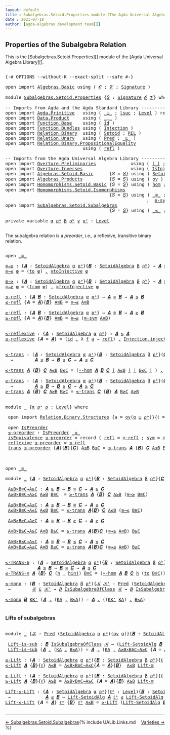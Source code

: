 ```yaml
---
layout: default
title : Subalgebras.Setoid.Properties module (The Agda Universal Algebra Library)
date : 2021-07-18
author: [agda-algebras development team][]
---
```


## <a id="properties-of-the-subalgebra-relation">Properties of the Subalgebra Relation</a>

This is the [Subalgebras.Setoid.Properties][] module of the [Agda Universal Algebra Library][].


<pre class="Agda">

<a id="373" class="Symbol">{-#</a> <a id="377" class="Keyword">OPTIONS</a> <a id="385" class="Pragma">--without-K</a> <a id="397" class="Pragma">--exact-split</a> <a id="411" class="Pragma">--safe</a> <a id="418" class="Symbol">#-}</a>

<a id="423" class="Keyword">open</a> <a id="428" class="Keyword">import</a> <a id="435" href="Algebras.Basic.html" class="Module">Algebras.Basic</a> <a id="450" class="Keyword">using</a> <a id="456" class="Symbol">(</a> <a id="458" href="Algebras.Basic.html#1139" class="Generalizable">𝓞</a> <a id="460" class="Symbol">;</a> <a id="462" href="Algebras.Basic.html#1141" class="Generalizable">𝓥</a> <a id="464" class="Symbol">;</a> <a id="466" href="Algebras.Basic.html#3865" class="Function">Signature</a> <a id="476" class="Symbol">)</a>

<a id="479" class="Keyword">module</a> <a id="486" href="Subalgebras.Setoid.Properties.html" class="Module">Subalgebras.Setoid.Properties</a> <a id="516" class="Symbol">{</a><a id="517" href="Subalgebras.Setoid.Properties.html#517" class="Bound">𝑆</a> <a id="519" class="Symbol">:</a> <a id="521" href="Algebras.Basic.html#3865" class="Function">Signature</a> <a id="531" href="Algebras.Basic.html#1139" class="Generalizable">𝓞</a> <a id="533" href="Algebras.Basic.html#1141" class="Generalizable">𝓥</a><a id="534" class="Symbol">}</a> <a id="536" class="Keyword">where</a>

<a id="543" class="Comment">-- Imports from Agda and the Agda Standard Library ------------------------------------</a>
<a id="631" class="Keyword">open</a> <a id="636" class="Keyword">import</a> <a id="643" href="Agda.Primitive.html" class="Module">Agda.Primitive</a>   <a id="660" class="Keyword">using</a> <a id="666" class="Symbol">(</a> <a id="668" href="Agda.Primitive.html#810" class="Primitive Operator">_⊔_</a> <a id="672" class="Symbol">;</a> <a id="674" href="Agda.Primitive.html#780" class="Primitive">lsuc</a> <a id="679" class="Symbol">;</a> <a id="681" href="Agda.Primitive.html#597" class="Postulate">Level</a> <a id="687" class="Symbol">)</a> <a id="689" class="Keyword">renaming</a> <a id="698" class="Symbol">(</a> <a id="700" href="Agda.Primitive.html#326" class="Primitive">Set</a> <a id="704" class="Symbol">to</a> <a id="707" class="Primitive">Type</a> <a id="712" class="Symbol">)</a>
<a id="714" class="Keyword">open</a> <a id="719" class="Keyword">import</a> <a id="726" href="Data.Product.html" class="Module">Data.Product</a>     <a id="743" class="Keyword">using</a> <a id="749" class="Symbol">(</a> <a id="751" href="Agda.Builtin.Sigma.html#236" class="InductiveConstructor Operator">_,_</a> <a id="755" class="Symbol">)</a>
<a id="757" class="Keyword">open</a> <a id="762" class="Keyword">import</a> <a id="769" href="Function.Base.html" class="Module">Function.Base</a>    <a id="786" class="Keyword">using</a> <a id="792" class="Symbol">(</a> <a id="794" href="Function.Base.html#615" class="Function">id</a> <a id="797" class="Symbol">)</a>
<a id="799" class="Keyword">open</a> <a id="804" class="Keyword">import</a> <a id="811" href="Function.Bundles.html" class="Module">Function.Bundles</a> <a id="828" class="Keyword">using</a> <a id="834" class="Symbol">(</a> <a id="836" href="Function.Bundles.html#2240" class="Record">Injection</a> <a id="846" class="Symbol">)</a>
<a id="848" class="Keyword">open</a> <a id="853" class="Keyword">import</a> <a id="860" href="Relation.Binary.html" class="Module">Relation.Binary</a>  <a id="877" class="Keyword">using</a> <a id="883" class="Symbol">(</a> <a id="885" href="Relation.Binary.Bundles.html#1009" class="Record">Setoid</a> <a id="892" class="Symbol">;</a> <a id="894" href="Relation.Binary.Core.html#766" class="Function">REL</a> <a id="898" class="Symbol">)</a>
<a id="900" class="Keyword">open</a> <a id="905" class="Keyword">import</a> <a id="912" href="Relation.Unary.html" class="Module">Relation.Unary</a>   <a id="929" class="Keyword">using</a> <a id="935" class="Symbol">(</a> <a id="937" href="Relation.Unary.html#1101" class="Function">Pred</a> <a id="942" class="Symbol">;</a> <a id="944" href="Relation.Unary.html#1742" class="Function Operator">_⊆_</a> <a id="948" class="Symbol">)</a>
<a id="950" class="Keyword">open</a> <a id="955" class="Keyword">import</a> <a id="962" href="Relation.Binary.PropositionalEquality.html" class="Module">Relation.Binary.PropositionalEquality</a>
                             <a id="1029" class="Keyword">using</a> <a id="1035" class="Symbol">(</a> <a id="1037" href="Agda.Builtin.Equality.html#208" class="InductiveConstructor">refl</a> <a id="1042" class="Symbol">)</a>

<a id="1045" class="Comment">-- Imports from the Agda Universal Algebra Library ---------------------------------------------------</a>
<a id="1148" class="Keyword">open</a> <a id="1153" class="Keyword">import</a> <a id="1160" href="Overture.Preliminaries.html" class="Module">Overture.Preliminaries</a>             <a id="1195" class="Keyword">using</a> <a id="1201" class="Symbol">(</a> <a id="1203" href="Overture.Preliminaries.html#4524" class="Function Operator">∣_∣</a> <a id="1207" class="Symbol">;</a> <a id="1209" href="Overture.Preliminaries.html#4562" class="Function Operator">∥_∥</a> <a id="1213" class="Symbol">)</a>
<a id="1215" class="Keyword">open</a> <a id="1220" class="Keyword">import</a> <a id="1227" href="Overture.Inverses.html" class="Module">Overture.Inverses</a>                  <a id="1262" class="Keyword">using</a> <a id="1268" class="Symbol">(</a> <a id="1270" href="Overture.Inverses.html#2440" class="Function">IsInjective</a> <a id="1282" class="Symbol">;</a> <a id="1284" href="Overture.Inverses.html#2713" class="Function">id-is-injective</a> <a id="1300" class="Symbol">;</a> <a id="1302" href="Overture.Inverses.html#2786" class="Function">∘-injective</a> <a id="1314" class="Symbol">)</a>
<a id="1316" class="Keyword">open</a> <a id="1321" class="Keyword">import</a> <a id="1328" href="Algebras.Setoid.Basic.html" class="Module">Algebras.Setoid.Basic</a>      <a id="1355" class="Symbol">{</a><a id="1356" class="Argument">𝑆</a> <a id="1358" class="Symbol">=</a> <a id="1360" href="Subalgebras.Setoid.Properties.html#517" class="Bound">𝑆</a><a id="1361" class="Symbol">}</a> <a id="1363" class="Keyword">using</a> <a id="1369" class="Symbol">(</a> <a id="1371" href="Algebras.Setoid.Basic.html#3236" class="Record">SetoidAlgebra</a> <a id="1385" class="Symbol">;</a> <a id="1387" href="Algebras.Setoid.Basic.html#4769" class="Function">Lift-SetoidAlg</a> <a id="1402" class="Symbol">)</a>
<a id="1404" class="Keyword">open</a> <a id="1409" class="Keyword">import</a> <a id="1416" href="Algebras.Products.html" class="Module">Algebras.Products</a>          <a id="1443" class="Symbol">{</a><a id="1444" class="Argument">𝑆</a> <a id="1446" class="Symbol">=</a> <a id="1448" href="Subalgebras.Setoid.Properties.html#517" class="Bound">𝑆</a><a id="1449" class="Symbol">}</a> <a id="1451" class="Keyword">using</a> <a id="1457" class="Symbol">(</a> <a id="1459" href="Algebras.Products.html#2981" class="Function">ov</a> <a id="1462" class="Symbol">)</a>
<a id="1464" class="Keyword">open</a> <a id="1469" class="Keyword">import</a> <a id="1476" href="Homomorphisms.Setoid.Basic.html" class="Module">Homomorphisms.Setoid.Basic</a> <a id="1503" class="Symbol">{</a><a id="1504" class="Argument">𝑆</a> <a id="1506" class="Symbol">=</a> <a id="1508" href="Subalgebras.Setoid.Properties.html#517" class="Bound">𝑆</a><a id="1509" class="Symbol">}</a> <a id="1511" class="Keyword">using</a> <a id="1517" class="Symbol">(</a> <a id="1519" href="Homomorphisms.Setoid.Basic.html#2591" class="Function">hom</a> <a id="1523" class="Symbol">;</a> <a id="1525" href="Homomorphisms.Setoid.Basic.html#3406" class="Function">∘-hom</a> <a id="1531" class="Symbol">)</a>
<a id="1533" class="Keyword">open</a> <a id="1538" class="Keyword">import</a> <a id="1545" href="Homomorphisms.Setoid.Isomorphisms.html" class="Module">Homomorphisms.Setoid.Isomorphisms</a>
                                       <a id="1618" class="Symbol">{</a><a id="1619" class="Argument">𝑆</a> <a id="1621" class="Symbol">=</a> <a id="1623" href="Subalgebras.Setoid.Properties.html#517" class="Bound">𝑆</a><a id="1624" class="Symbol">}</a> <a id="1626" class="Keyword">using</a> <a id="1632" class="Symbol">(</a> <a id="1634" href="Homomorphisms.Setoid.Isomorphisms.html#2577" class="Record Operator">_≅_</a> <a id="1638" class="Symbol">;</a> <a id="1640" href="Homomorphisms.Setoid.Isomorphisms.html#3746" class="Function">≅toInjective</a> <a id="1653" class="Symbol">;</a> <a id="1655" href="Homomorphisms.Setoid.Isomorphisms.html#4073" class="Function">≅fromInjective</a>
                                                     <a id="1723" class="Symbol">;</a>  <a id="1726" href="Homomorphisms.Setoid.Isomorphisms.html#3183" class="Function">≅-sym</a> <a id="1732" class="Symbol">;</a> <a id="1734" href="Homomorphisms.Setoid.Isomorphisms.html#3085" class="Function">≅-refl</a> <a id="1741" class="Symbol">;</a> <a id="1743" href="Homomorphisms.Setoid.Isomorphisms.html#3278" class="Function">≅-trans</a> <a id="1751" class="Symbol">;</a> <a id="1753" href="Homomorphisms.Setoid.Isomorphisms.html#4651" class="Function">Lift-≅</a> <a id="1760" class="Symbol">)</a>
<a id="1762" class="Keyword">open</a> <a id="1767" class="Keyword">import</a> <a id="1774" href="Subalgebras.Setoid.Subalgebras.html" class="Module">Subalgebras.Setoid.Subalgebras</a>
                                       <a id="1844" class="Symbol">{</a><a id="1845" class="Argument">𝑆</a> <a id="1847" class="Symbol">=</a> <a id="1849" href="Subalgebras.Setoid.Properties.html#517" class="Bound">𝑆</a><a id="1850" class="Symbol">}</a> <a id="1852" class="Keyword">using</a> <a id="1858" class="Symbol">(</a> <a id="1860" href="Subalgebras.Setoid.Subalgebras.html#1951" class="Function Operator">_≤_</a> <a id="1864" class="Symbol">;</a> <a id="1866" href="Subalgebras.Setoid.Subalgebras.html#1773" class="Function Operator">_≥_</a> <a id="1870" class="Symbol">;</a> <a id="1872" href="Subalgebras.Setoid.Subalgebras.html#3780" class="Function Operator">_IsSubalgebraOfClass_</a> <a id="1894" class="Symbol">)</a>

<a id="1897" class="Keyword">private</a> <a id="1905" class="Keyword">variable</a> <a id="1914" href="Subalgebras.Setoid.Properties.html#1914" class="Generalizable">α</a> <a id="1916" href="Subalgebras.Setoid.Properties.html#1916" class="Generalizable">ρᵃ</a> <a id="1919" href="Subalgebras.Setoid.Properties.html#1919" class="Generalizable">β</a> <a id="1921" href="Subalgebras.Setoid.Properties.html#1921" class="Generalizable">ρᵇ</a> <a id="1924" href="Subalgebras.Setoid.Properties.html#1924" class="Generalizable">γ</a> <a id="1926" href="Subalgebras.Setoid.Properties.html#1926" class="Generalizable">ρᶜ</a> <a id="1929" class="Symbol">:</a> <a id="1931" href="Agda.Primitive.html#597" class="Postulate">Level</a>

</pre>

The subalgebra relation is a *preorder*, i.e., a reflexive, transitive binary relation.

<pre class="Agda">

<a id="2053" class="Keyword">open</a> <a id="2058" href="Homomorphisms.Setoid.Isomorphisms.html#2577" class="Module Operator">_≅_</a>

<a id="≅→≤"></a><a id="2063" href="Subalgebras.Setoid.Properties.html#2063" class="Function">≅→≤</a> <a id="2067" class="Symbol">:</a> <a id="2069" class="Symbol">{</a><a id="2070" href="Subalgebras.Setoid.Properties.html#2070" class="Bound">𝑨</a> <a id="2072" class="Symbol">:</a> <a id="2074" href="Algebras.Setoid.Basic.html#3236" class="Record">SetoidAlgebra</a> <a id="2088" href="Subalgebras.Setoid.Properties.html#1914" class="Generalizable">α</a> <a id="2090" href="Subalgebras.Setoid.Properties.html#1916" class="Generalizable">ρᵃ</a><a id="2092" class="Symbol">}{</a><a id="2094" href="Subalgebras.Setoid.Properties.html#2094" class="Bound">𝑩</a> <a id="2096" class="Symbol">:</a> <a id="2098" href="Algebras.Setoid.Basic.html#3236" class="Record">SetoidAlgebra</a> <a id="2112" href="Subalgebras.Setoid.Properties.html#1919" class="Generalizable">β</a> <a id="2114" href="Subalgebras.Setoid.Properties.html#1921" class="Generalizable">ρᵇ</a><a id="2116" class="Symbol">}</a> <a id="2118" class="Symbol">→</a> <a id="2120" href="Subalgebras.Setoid.Properties.html#2070" class="Bound">𝑨</a> <a id="2122" href="Homomorphisms.Setoid.Isomorphisms.html#2577" class="Record Operator">≅</a> <a id="2124" href="Subalgebras.Setoid.Properties.html#2094" class="Bound">𝑩</a> <a id="2126" class="Symbol">→</a> <a id="2128" href="Subalgebras.Setoid.Properties.html#2070" class="Bound">𝑨</a> <a id="2130" href="Subalgebras.Setoid.Subalgebras.html#1951" class="Function Operator">≤</a> <a id="2132" href="Subalgebras.Setoid.Properties.html#2094" class="Bound">𝑩</a>
<a id="2134" href="Subalgebras.Setoid.Properties.html#2063" class="Function">≅→≤</a> <a id="2138" href="Subalgebras.Setoid.Properties.html#2138" class="Bound">φ</a> <a id="2140" class="Symbol">=</a> <a id="2142" class="Symbol">(</a><a id="2143" href="Homomorphisms.Setoid.Isomorphisms.html#2687" class="Field">to</a> <a id="2146" href="Subalgebras.Setoid.Properties.html#2138" class="Bound">φ</a><a id="2147" class="Symbol">)</a> <a id="2149" href="Agda.Builtin.Sigma.html#236" class="InductiveConstructor Operator">,</a> <a id="2151" href="Homomorphisms.Setoid.Isomorphisms.html#3746" class="Function">≅toInjective</a> <a id="2164" href="Subalgebras.Setoid.Properties.html#2138" class="Bound">φ</a>

<a id="≅→≥"></a><a id="2167" href="Subalgebras.Setoid.Properties.html#2167" class="Function">≅→≥</a> <a id="2171" class="Symbol">:</a> <a id="2173" class="Symbol">{</a><a id="2174" href="Subalgebras.Setoid.Properties.html#2174" class="Bound">𝑨</a> <a id="2176" class="Symbol">:</a> <a id="2178" href="Algebras.Setoid.Basic.html#3236" class="Record">SetoidAlgebra</a> <a id="2192" href="Subalgebras.Setoid.Properties.html#1914" class="Generalizable">α</a> <a id="2194" href="Subalgebras.Setoid.Properties.html#1916" class="Generalizable">ρᵃ</a><a id="2196" class="Symbol">}{</a><a id="2198" href="Subalgebras.Setoid.Properties.html#2198" class="Bound">𝑩</a> <a id="2200" class="Symbol">:</a> <a id="2202" href="Algebras.Setoid.Basic.html#3236" class="Record">SetoidAlgebra</a> <a id="2216" href="Subalgebras.Setoid.Properties.html#1919" class="Generalizable">β</a> <a id="2218" href="Subalgebras.Setoid.Properties.html#1921" class="Generalizable">ρᵇ</a><a id="2220" class="Symbol">}</a> <a id="2222" class="Symbol">→</a> <a id="2224" href="Subalgebras.Setoid.Properties.html#2174" class="Bound">𝑨</a> <a id="2226" href="Homomorphisms.Setoid.Isomorphisms.html#2577" class="Record Operator">≅</a> <a id="2228" href="Subalgebras.Setoid.Properties.html#2198" class="Bound">𝑩</a> <a id="2230" class="Symbol">→</a> <a id="2232" href="Subalgebras.Setoid.Properties.html#2174" class="Bound">𝑨</a> <a id="2234" href="Subalgebras.Setoid.Subalgebras.html#1773" class="Function Operator">≥</a> <a id="2236" href="Subalgebras.Setoid.Properties.html#2198" class="Bound">𝑩</a>
<a id="2238" href="Subalgebras.Setoid.Properties.html#2167" class="Function">≅→≥</a> <a id="2242" href="Subalgebras.Setoid.Properties.html#2242" class="Bound">φ</a> <a id="2244" class="Symbol">=</a> <a id="2246" class="Symbol">(</a><a id="2247" href="Homomorphisms.Setoid.Isomorphisms.html#2702" class="Field">from</a> <a id="2252" href="Subalgebras.Setoid.Properties.html#2242" class="Bound">φ</a><a id="2253" class="Symbol">)</a> <a id="2255" href="Agda.Builtin.Sigma.html#236" class="InductiveConstructor Operator">,</a> <a id="2257" href="Homomorphisms.Setoid.Isomorphisms.html#4073" class="Function">≅fromInjective</a> <a id="2272" href="Subalgebras.Setoid.Properties.html#2242" class="Bound">φ</a>

<a id="≤-refl"></a><a id="2275" href="Subalgebras.Setoid.Properties.html#2275" class="Function">≤-refl</a> <a id="2282" class="Symbol">:</a> <a id="2284" class="Symbol">{</a><a id="2285" href="Subalgebras.Setoid.Properties.html#2285" class="Bound">𝑨</a> <a id="2287" href="Subalgebras.Setoid.Properties.html#2287" class="Bound">𝑩</a> <a id="2289" class="Symbol">:</a> <a id="2291" href="Algebras.Setoid.Basic.html#3236" class="Record">SetoidAlgebra</a> <a id="2305" href="Subalgebras.Setoid.Properties.html#1914" class="Generalizable">α</a> <a id="2307" href="Subalgebras.Setoid.Properties.html#1916" class="Generalizable">ρᵃ</a><a id="2309" class="Symbol">}</a> <a id="2311" class="Symbol">→</a> <a id="2313" href="Subalgebras.Setoid.Properties.html#2285" class="Bound">𝑨</a> <a id="2315" href="Homomorphisms.Setoid.Isomorphisms.html#2577" class="Record Operator">≅</a> <a id="2317" href="Subalgebras.Setoid.Properties.html#2287" class="Bound">𝑩</a> <a id="2319" class="Symbol">→</a> <a id="2321" href="Subalgebras.Setoid.Properties.html#2285" class="Bound">𝑨</a> <a id="2323" href="Subalgebras.Setoid.Subalgebras.html#1951" class="Function Operator">≤</a> <a id="2325" href="Subalgebras.Setoid.Properties.html#2287" class="Bound">𝑩</a>
<a id="2327" href="Subalgebras.Setoid.Properties.html#2275" class="Function">≤-refl</a> <a id="2334" class="Symbol">{</a><a id="2335" class="Argument">𝑨</a> <a id="2337" class="Symbol">=</a> <a id="2339" href="Subalgebras.Setoid.Properties.html#2339" class="Bound">𝑨</a><a id="2340" class="Symbol">}{</a><a id="2342" href="Subalgebras.Setoid.Properties.html#2342" class="Bound">𝑩</a><a id="2343" class="Symbol">}</a> <a id="2345" href="Subalgebras.Setoid.Properties.html#2345" class="Bound">A≅B</a> <a id="2349" class="Symbol">=</a> <a id="2351" href="Subalgebras.Setoid.Properties.html#2063" class="Function">≅→≤</a> <a id="2355" href="Subalgebras.Setoid.Properties.html#2345" class="Bound">A≅B</a>

<a id="≥-refl"></a><a id="2360" href="Subalgebras.Setoid.Properties.html#2360" class="Function">≥-refl</a> <a id="2367" class="Symbol">:</a> <a id="2369" class="Symbol">{</a><a id="2370" href="Subalgebras.Setoid.Properties.html#2370" class="Bound">𝑨</a> <a id="2372" href="Subalgebras.Setoid.Properties.html#2372" class="Bound">𝑩</a> <a id="2374" class="Symbol">:</a> <a id="2376" href="Algebras.Setoid.Basic.html#3236" class="Record">SetoidAlgebra</a> <a id="2390" href="Subalgebras.Setoid.Properties.html#1914" class="Generalizable">α</a> <a id="2392" href="Subalgebras.Setoid.Properties.html#1916" class="Generalizable">ρᵃ</a><a id="2394" class="Symbol">}</a> <a id="2396" class="Symbol">→</a> <a id="2398" href="Subalgebras.Setoid.Properties.html#2370" class="Bound">𝑨</a> <a id="2400" href="Homomorphisms.Setoid.Isomorphisms.html#2577" class="Record Operator">≅</a> <a id="2402" href="Subalgebras.Setoid.Properties.html#2372" class="Bound">𝑩</a> <a id="2404" class="Symbol">→</a> <a id="2406" href="Subalgebras.Setoid.Properties.html#2370" class="Bound">𝑨</a> <a id="2408" href="Subalgebras.Setoid.Subalgebras.html#1773" class="Function Operator">≥</a> <a id="2410" href="Subalgebras.Setoid.Properties.html#2372" class="Bound">𝑩</a>
<a id="2412" href="Subalgebras.Setoid.Properties.html#2360" class="Function">≥-refl</a> <a id="2419" class="Symbol">{</a><a id="2420" class="Argument">𝑨</a> <a id="2422" class="Symbol">=</a> <a id="2424" href="Subalgebras.Setoid.Properties.html#2424" class="Bound">𝑨</a><a id="2425" class="Symbol">}{</a><a id="2427" href="Subalgebras.Setoid.Properties.html#2427" class="Bound">𝑩</a><a id="2428" class="Symbol">}</a> <a id="2430" href="Subalgebras.Setoid.Properties.html#2430" class="Bound">A≅B</a> <a id="2434" class="Symbol">=</a> <a id="2436" href="Subalgebras.Setoid.Properties.html#2063" class="Function">≅→≤</a> <a id="2440" class="Symbol">(</a><a id="2441" href="Homomorphisms.Setoid.Isomorphisms.html#3183" class="Function">≅-sym</a> <a id="2447" href="Subalgebras.Setoid.Properties.html#2430" class="Bound">A≅B</a><a id="2450" class="Symbol">)</a>


<a id="≤-reflexive"></a><a id="2454" href="Subalgebras.Setoid.Properties.html#2454" class="Function">≤-reflexive</a> <a id="2466" class="Symbol">:</a> <a id="2468" class="Symbol">{</a><a id="2469" href="Subalgebras.Setoid.Properties.html#2469" class="Bound">𝑨</a> <a id="2471" class="Symbol">:</a> <a id="2473" href="Algebras.Setoid.Basic.html#3236" class="Record">SetoidAlgebra</a> <a id="2487" href="Subalgebras.Setoid.Properties.html#1914" class="Generalizable">α</a> <a id="2489" href="Subalgebras.Setoid.Properties.html#1916" class="Generalizable">ρᵃ</a><a id="2491" class="Symbol">}</a> <a id="2493" class="Symbol">→</a> <a id="2495" href="Subalgebras.Setoid.Properties.html#2469" class="Bound">𝑨</a> <a id="2497" href="Subalgebras.Setoid.Subalgebras.html#1951" class="Function Operator">≤</a> <a id="2499" href="Subalgebras.Setoid.Properties.html#2469" class="Bound">𝑨</a>
<a id="2501" href="Subalgebras.Setoid.Properties.html#2454" class="Function">≤-reflexive</a> <a id="2513" class="Symbol">{</a><a id="2514" class="Argument">𝑨</a> <a id="2516" class="Symbol">=</a> <a id="2518" href="Subalgebras.Setoid.Properties.html#2518" class="Bound">𝑨</a><a id="2519" class="Symbol">}</a> <a id="2521" class="Symbol">=</a> <a id="2523" class="Symbol">(</a><a id="2524" href="Function.Base.html#615" class="Function">id</a> <a id="2527" href="Agda.Builtin.Sigma.html#236" class="InductiveConstructor Operator">,</a> <a id="2529" class="Symbol">λ</a> <a id="2531" href="Subalgebras.Setoid.Properties.html#2531" class="Bound">f</a> <a id="2533" href="Subalgebras.Setoid.Properties.html#2533" class="Bound">a</a> <a id="2535" class="Symbol">→</a> <a id="2537" href="Agda.Builtin.Equality.html#208" class="InductiveConstructor">refl</a><a id="2541" class="Symbol">)</a> <a id="2543" href="Agda.Builtin.Sigma.html#236" class="InductiveConstructor Operator">,</a> <a id="2545" href="Function.Bundles.html#2366" class="Field">Injection.injective</a> <a id="2565" href="Overture.Inverses.html#2713" class="Function">id-is-injective</a>


<a id="≤-trans"></a><a id="2583" href="Subalgebras.Setoid.Properties.html#2583" class="Function">≤-trans</a> <a id="2591" class="Symbol">:</a> <a id="2593" class="Symbol">(</a><a id="2594" href="Subalgebras.Setoid.Properties.html#2594" class="Bound">𝑨</a> <a id="2596" class="Symbol">:</a> <a id="2598" href="Algebras.Setoid.Basic.html#3236" class="Record">SetoidAlgebra</a> <a id="2612" href="Subalgebras.Setoid.Properties.html#1914" class="Generalizable">α</a> <a id="2614" href="Subalgebras.Setoid.Properties.html#1916" class="Generalizable">ρᵃ</a><a id="2616" class="Symbol">){</a><a id="2618" href="Subalgebras.Setoid.Properties.html#2618" class="Bound">𝑩</a> <a id="2620" class="Symbol">:</a> <a id="2622" href="Algebras.Setoid.Basic.html#3236" class="Record">SetoidAlgebra</a> <a id="2636" href="Subalgebras.Setoid.Properties.html#1919" class="Generalizable">β</a> <a id="2638" href="Subalgebras.Setoid.Properties.html#1921" class="Generalizable">ρᵇ</a><a id="2640" class="Symbol">}(</a><a id="2642" href="Subalgebras.Setoid.Properties.html#2642" class="Bound">𝑪</a> <a id="2644" class="Symbol">:</a> <a id="2646" href="Algebras.Setoid.Basic.html#3236" class="Record">SetoidAlgebra</a> <a id="2660" href="Subalgebras.Setoid.Properties.html#1924" class="Generalizable">γ</a> <a id="2662" href="Subalgebras.Setoid.Properties.html#1926" class="Generalizable">ρᶜ</a><a id="2664" class="Symbol">)</a>
  <a id="2668" class="Symbol">→</a>        <a id="2677" href="Subalgebras.Setoid.Properties.html#2594" class="Bound">𝑨</a> <a id="2679" href="Subalgebras.Setoid.Subalgebras.html#1951" class="Function Operator">≤</a> <a id="2681" href="Subalgebras.Setoid.Properties.html#2618" class="Bound">𝑩</a> <a id="2683" class="Symbol">→</a> <a id="2685" href="Subalgebras.Setoid.Properties.html#2618" class="Bound">𝑩</a> <a id="2687" href="Subalgebras.Setoid.Subalgebras.html#1951" class="Function Operator">≤</a> <a id="2689" href="Subalgebras.Setoid.Properties.html#2642" class="Bound">𝑪</a> <a id="2691" class="Symbol">→</a> <a id="2693" href="Subalgebras.Setoid.Properties.html#2594" class="Bound">𝑨</a> <a id="2695" href="Subalgebras.Setoid.Subalgebras.html#1951" class="Function Operator">≤</a> <a id="2697" href="Subalgebras.Setoid.Properties.html#2642" class="Bound">𝑪</a>

<a id="2700" href="Subalgebras.Setoid.Properties.html#2583" class="Function">≤-trans</a> <a id="2708" href="Subalgebras.Setoid.Properties.html#2708" class="Bound">𝑨</a> <a id="2710" class="Symbol">{</a><a id="2711" href="Subalgebras.Setoid.Properties.html#2711" class="Bound">𝑩</a><a id="2712" class="Symbol">}</a> <a id="2714" href="Subalgebras.Setoid.Properties.html#2714" class="Bound">𝑪</a> <a id="2716" href="Subalgebras.Setoid.Properties.html#2716" class="Bound">A≤B</a> <a id="2720" href="Subalgebras.Setoid.Properties.html#2720" class="Bound">B≤C</a> <a id="2724" class="Symbol">=</a> <a id="2726" class="Symbol">(</a><a id="2727" href="Homomorphisms.Setoid.Basic.html#3406" class="Function">∘-hom</a> <a id="2733" href="Subalgebras.Setoid.Properties.html#2708" class="Bound">𝑨</a> <a id="2735" href="Subalgebras.Setoid.Properties.html#2711" class="Bound">𝑩</a> <a id="2737" href="Subalgebras.Setoid.Properties.html#2714" class="Bound">𝑪</a> <a id="2739" href="Overture.Preliminaries.html#4524" class="Function Operator">∣</a> <a id="2741" href="Subalgebras.Setoid.Properties.html#2716" class="Bound">A≤B</a> <a id="2745" href="Overture.Preliminaries.html#4524" class="Function Operator">∣</a> <a id="2747" href="Overture.Preliminaries.html#4524" class="Function Operator">∣</a> <a id="2749" href="Subalgebras.Setoid.Properties.html#2720" class="Bound">B≤C</a> <a id="2753" href="Overture.Preliminaries.html#4524" class="Function Operator">∣</a> <a id="2755" class="Symbol">)</a> <a id="2757" href="Agda.Builtin.Sigma.html#236" class="InductiveConstructor Operator">,</a> <a id="2759" href="Overture.Inverses.html#2786" class="Function">∘-injective</a> <a id="2771" href="Overture.Preliminaries.html#4562" class="Function Operator">∥</a> <a id="2773" href="Subalgebras.Setoid.Properties.html#2716" class="Bound">A≤B</a> <a id="2777" href="Overture.Preliminaries.html#4562" class="Function Operator">∥</a> <a id="2779" href="Overture.Preliminaries.html#4562" class="Function Operator">∥</a> <a id="2781" href="Subalgebras.Setoid.Properties.html#2720" class="Bound">B≤C</a> <a id="2785" href="Overture.Preliminaries.html#4562" class="Function Operator">∥</a>

<a id="≥-trans"></a><a id="2788" href="Subalgebras.Setoid.Properties.html#2788" class="Function">≥-trans</a> <a id="2796" class="Symbol">:</a> <a id="2798" class="Symbol">(</a><a id="2799" href="Subalgebras.Setoid.Properties.html#2799" class="Bound">𝑨</a> <a id="2801" class="Symbol">:</a> <a id="2803" href="Algebras.Setoid.Basic.html#3236" class="Record">SetoidAlgebra</a> <a id="2817" href="Subalgebras.Setoid.Properties.html#1914" class="Generalizable">α</a> <a id="2819" href="Subalgebras.Setoid.Properties.html#1916" class="Generalizable">ρᵃ</a><a id="2821" class="Symbol">){</a><a id="2823" href="Subalgebras.Setoid.Properties.html#2823" class="Bound">𝑩</a> <a id="2825" class="Symbol">:</a> <a id="2827" href="Algebras.Setoid.Basic.html#3236" class="Record">SetoidAlgebra</a> <a id="2841" href="Subalgebras.Setoid.Properties.html#1919" class="Generalizable">β</a> <a id="2843" href="Subalgebras.Setoid.Properties.html#1921" class="Generalizable">ρᵇ</a><a id="2845" class="Symbol">}(</a><a id="2847" href="Subalgebras.Setoid.Properties.html#2847" class="Bound">𝑪</a> <a id="2849" class="Symbol">:</a> <a id="2851" href="Algebras.Setoid.Basic.html#3236" class="Record">SetoidAlgebra</a> <a id="2865" href="Subalgebras.Setoid.Properties.html#1924" class="Generalizable">γ</a> <a id="2867" href="Subalgebras.Setoid.Properties.html#1926" class="Generalizable">ρᶜ</a><a id="2869" class="Symbol">)</a>
  <a id="2873" class="Symbol">→</a>        <a id="2882" href="Subalgebras.Setoid.Properties.html#2799" class="Bound">𝑨</a> <a id="2884" href="Subalgebras.Setoid.Subalgebras.html#1773" class="Function Operator">≥</a> <a id="2886" href="Subalgebras.Setoid.Properties.html#2823" class="Bound">𝑩</a> <a id="2888" class="Symbol">→</a> <a id="2890" href="Subalgebras.Setoid.Properties.html#2823" class="Bound">𝑩</a> <a id="2892" href="Subalgebras.Setoid.Subalgebras.html#1773" class="Function Operator">≥</a> <a id="2894" href="Subalgebras.Setoid.Properties.html#2847" class="Bound">𝑪</a> <a id="2896" class="Symbol">→</a> <a id="2898" href="Subalgebras.Setoid.Properties.html#2799" class="Bound">𝑨</a> <a id="2900" href="Subalgebras.Setoid.Subalgebras.html#1773" class="Function Operator">≥</a> <a id="2902" href="Subalgebras.Setoid.Properties.html#2847" class="Bound">𝑪</a>
<a id="2904" href="Subalgebras.Setoid.Properties.html#2788" class="Function">≥-trans</a> <a id="2912" href="Subalgebras.Setoid.Properties.html#2912" class="Bound">𝑨</a> <a id="2914" class="Symbol">{</a><a id="2915" href="Subalgebras.Setoid.Properties.html#2915" class="Bound">𝑩</a><a id="2916" class="Symbol">}</a> <a id="2918" href="Subalgebras.Setoid.Properties.html#2918" class="Bound">𝑪</a> <a id="2920" href="Subalgebras.Setoid.Properties.html#2920" class="Bound">A≥B</a> <a id="2924" href="Subalgebras.Setoid.Properties.html#2924" class="Bound">B≥C</a> <a id="2928" class="Symbol">=</a> <a id="2930" href="Subalgebras.Setoid.Properties.html#2583" class="Function">≤-trans</a> <a id="2938" href="Subalgebras.Setoid.Properties.html#2918" class="Bound">𝑪</a> <a id="2940" class="Symbol">{</a><a id="2941" href="Subalgebras.Setoid.Properties.html#2915" class="Bound">𝑩</a><a id="2942" class="Symbol">}</a> <a id="2944" href="Subalgebras.Setoid.Properties.html#2912" class="Bound">𝑨</a> <a id="2946" href="Subalgebras.Setoid.Properties.html#2924" class="Bound">B≥C</a> <a id="2950" href="Subalgebras.Setoid.Properties.html#2920" class="Bound">A≥B</a>


<a id="2956" class="Keyword">module</a> <a id="2963" href="Subalgebras.Setoid.Properties.html#2963" class="Module">_</a> <a id="2965" class="Symbol">{</a><a id="2966" href="Subalgebras.Setoid.Properties.html#2966" class="Bound">α</a> <a id="2968" href="Subalgebras.Setoid.Properties.html#2968" class="Bound">ρᵃ</a> <a id="2971" href="Subalgebras.Setoid.Properties.html#2971" class="Bound">ρ</a> <a id="2973" class="Symbol">:</a> <a id="2975" href="Agda.Primitive.html#597" class="Postulate">Level</a><a id="2980" class="Symbol">}</a> <a id="2982" class="Keyword">where</a>

 <a id="2990" class="Keyword">open</a> <a id="2995" class="Keyword">import</a> <a id="3002" href="Relation.Binary.Structures.html" class="Module">Relation.Binary.Structures</a> <a id="3029" class="Symbol">{</a><a id="3030" class="Argument">a</a> <a id="3032" class="Symbol">=</a> <a id="3034" href="Algebras.Products.html#2981" class="Function">ov</a><a id="3036" class="Symbol">(</a><a id="3037" href="Subalgebras.Setoid.Properties.html#2966" class="Bound">α</a> <a id="3039" href="Agda.Primitive.html#810" class="Primitive Operator">⊔</a> <a id="3041" href="Subalgebras.Setoid.Properties.html#2968" class="Bound">ρᵃ</a><a id="3043" class="Symbol">)}{</a><a id="3046" class="Argument">ℓ</a> <a id="3048" class="Symbol">=</a> <a id="3050" class="Symbol">(</a><a id="3051" href="Subalgebras.Setoid.Properties.html#531" class="Bound">𝓞</a> <a id="3053" href="Agda.Primitive.html#810" class="Primitive Operator">⊔</a> <a id="3055" href="Subalgebras.Setoid.Properties.html#533" class="Bound">𝓥</a> <a id="3057" href="Agda.Primitive.html#810" class="Primitive Operator">⊔</a> <a id="3059" href="Subalgebras.Setoid.Properties.html#2966" class="Bound">α</a><a id="3060" class="Symbol">)}</a> <a id="3063" class="Symbol">(</a><a id="3064" href="Homomorphisms.Setoid.Isomorphisms.html#2577" class="Record Operator">_≅_</a> <a id="3068" class="Symbol">{</a><a id="3069" href="Subalgebras.Setoid.Properties.html#2966" class="Bound">α</a><a id="3070" class="Symbol">}{</a><a id="3072" href="Subalgebras.Setoid.Properties.html#2968" class="Bound">ρᵃ</a><a id="3074" class="Symbol">}{</a><a id="3076" href="Subalgebras.Setoid.Properties.html#2966" class="Bound">α</a><a id="3077" class="Symbol">}{</a><a id="3079" href="Subalgebras.Setoid.Properties.html#2968" class="Bound">ρᵃ</a><a id="3081" class="Symbol">})</a>

 <a id="3086" class="Keyword">open</a> <a id="3091" href="Relation.Binary.Structures.html#2163" class="Module">IsPreorder</a>
 <a id="3103" href="Subalgebras.Setoid.Properties.html#3103" class="Function">≤-preorder</a> <a id="3114" class="Symbol">:</a> <a id="3116" href="Relation.Binary.Structures.html#2163" class="Record">IsPreorder</a> <a id="3127" href="Subalgebras.Setoid.Subalgebras.html#1951" class="Function Operator">_≤_</a>
 <a id="3132" href="Relation.Binary.Structures.html#2228" class="Field">isEquivalence</a> <a id="3146" href="Subalgebras.Setoid.Properties.html#3103" class="Function">≤-preorder</a> <a id="3157" class="Symbol">=</a> <a id="3159" class="Keyword">record</a> <a id="3166" class="Symbol">{</a> <a id="3168" href="Relation.Binary.Structures.html#1568" class="Field">refl</a> <a id="3173" class="Symbol">=</a> <a id="3175" href="Homomorphisms.Setoid.Isomorphisms.html#3085" class="Function">≅-refl</a> <a id="3182" class="Symbol">;</a> <a id="3184" href="Relation.Binary.Structures.html#1594" class="Field">sym</a> <a id="3188" class="Symbol">=</a> <a id="3190" href="Homomorphisms.Setoid.Isomorphisms.html#3183" class="Function">≅-sym</a> <a id="3196" class="Symbol">;</a> <a id="3198" href="Relation.Binary.Structures.html#1620" class="Field">trans</a> <a id="3204" class="Symbol">=</a> <a id="3206" href="Homomorphisms.Setoid.Isomorphisms.html#3278" class="Function">≅-trans</a> <a id="3214" class="Symbol">}</a>
 <a id="3217" href="Relation.Binary.Structures.html#2331" class="Field">reflexive</a> <a id="3227" href="Subalgebras.Setoid.Properties.html#3103" class="Function">≤-preorder</a> <a id="3238" class="Symbol">=</a> <a id="3240" href="Subalgebras.Setoid.Properties.html#2275" class="Function">≤-refl</a>
 <a id="3248" href="Relation.Binary.Structures.html#2361" class="Field">trans</a> <a id="3254" href="Subalgebras.Setoid.Properties.html#3103" class="Function">≤-preorder</a> <a id="3265" class="Symbol">{</a><a id="3266" href="Subalgebras.Setoid.Properties.html#3266" class="Bound">𝑨</a><a id="3267" class="Symbol">}{</a><a id="3269" href="Subalgebras.Setoid.Properties.html#3269" class="Bound">𝑩</a><a id="3270" class="Symbol">}{</a><a id="3272" href="Subalgebras.Setoid.Properties.html#3272" class="Bound">𝑪</a><a id="3273" class="Symbol">}</a> <a id="3275" href="Subalgebras.Setoid.Properties.html#3275" class="Bound">A≤B</a> <a id="3279" href="Subalgebras.Setoid.Properties.html#3279" class="Bound">B≤C</a> <a id="3283" class="Symbol">=</a> <a id="3285" href="Subalgebras.Setoid.Properties.html#2583" class="Function">≤-trans</a> <a id="3293" href="Subalgebras.Setoid.Properties.html#3266" class="Bound">𝑨</a> <a id="3295" class="Symbol">{</a><a id="3296" href="Subalgebras.Setoid.Properties.html#3269" class="Bound">𝑩</a><a id="3297" class="Symbol">}</a> <a id="3299" href="Subalgebras.Setoid.Properties.html#3272" class="Bound">𝑪</a> <a id="3301" href="Subalgebras.Setoid.Properties.html#3275" class="Bound">A≤B</a> <a id="3305" href="Subalgebras.Setoid.Properties.html#3279" class="Bound">B≤C</a>



<a id="3312" class="Keyword">open</a> <a id="3317" href="Homomorphisms.Setoid.Isomorphisms.html#2577" class="Module Operator">_≅_</a>

<a id="3322" class="Keyword">module</a> <a id="3329" href="Subalgebras.Setoid.Properties.html#3329" class="Module">_</a> <a id="3331" class="Symbol">{</a><a id="3332" href="Subalgebras.Setoid.Properties.html#3332" class="Bound">𝑨</a> <a id="3334" class="Symbol">:</a> <a id="3336" href="Algebras.Setoid.Basic.html#3236" class="Record">SetoidAlgebra</a> <a id="3350" href="Subalgebras.Setoid.Properties.html#1914" class="Generalizable">α</a> <a id="3352" href="Subalgebras.Setoid.Properties.html#1916" class="Generalizable">ρᵃ</a><a id="3354" class="Symbol">}{</a><a id="3356" href="Subalgebras.Setoid.Properties.html#3356" class="Bound">𝑩</a> <a id="3358" class="Symbol">:</a> <a id="3360" href="Algebras.Setoid.Basic.html#3236" class="Record">SetoidAlgebra</a> <a id="3374" href="Subalgebras.Setoid.Properties.html#1919" class="Generalizable">β</a> <a id="3376" href="Subalgebras.Setoid.Properties.html#1921" class="Generalizable">ρᵇ</a><a id="3378" class="Symbol">}{</a><a id="3380" href="Subalgebras.Setoid.Properties.html#3380" class="Bound">𝑪</a> <a id="3382" class="Symbol">:</a> <a id="3384" href="Algebras.Setoid.Basic.html#3236" class="Record">SetoidAlgebra</a> <a id="3398" href="Subalgebras.Setoid.Properties.html#1924" class="Generalizable">γ</a> <a id="3400" href="Subalgebras.Setoid.Properties.html#1926" class="Generalizable">ρᶜ</a><a id="3402" class="Symbol">}</a> <a id="3404" class="Keyword">where</a>

 <a id="3412" href="Subalgebras.Setoid.Properties.html#3412" class="Function">A≥B×B≅C→A≥C</a> <a id="3424" class="Symbol">:</a> <a id="3426" href="Subalgebras.Setoid.Properties.html#3332" class="Bound">𝑨</a> <a id="3428" href="Subalgebras.Setoid.Subalgebras.html#1773" class="Function Operator">≥</a> <a id="3430" href="Subalgebras.Setoid.Properties.html#3356" class="Bound">𝑩</a> <a id="3432" class="Symbol">→</a> <a id="3434" href="Subalgebras.Setoid.Properties.html#3356" class="Bound">𝑩</a> <a id="3436" href="Homomorphisms.Setoid.Isomorphisms.html#2577" class="Record Operator">≅</a> <a id="3438" href="Subalgebras.Setoid.Properties.html#3380" class="Bound">𝑪</a> <a id="3440" class="Symbol">→</a> <a id="3442" href="Subalgebras.Setoid.Properties.html#3332" class="Bound">𝑨</a> <a id="3444" href="Subalgebras.Setoid.Subalgebras.html#1773" class="Function Operator">≥</a> <a id="3446" href="Subalgebras.Setoid.Properties.html#3380" class="Bound">𝑪</a>
 <a id="3449" href="Subalgebras.Setoid.Properties.html#3412" class="Function">A≥B×B≅C→A≥C</a> <a id="3461" href="Subalgebras.Setoid.Properties.html#3461" class="Bound">A≥B</a> <a id="3465" href="Subalgebras.Setoid.Properties.html#3465" class="Bound">B≅C</a>  <a id="3470" class="Symbol">=</a> <a id="3472" href="Subalgebras.Setoid.Properties.html#2788" class="Function">≥-trans</a> <a id="3480" href="Subalgebras.Setoid.Properties.html#3332" class="Bound">𝑨</a> <a id="3482" class="Symbol">{</a><a id="3483" href="Subalgebras.Setoid.Properties.html#3356" class="Bound">𝑩</a><a id="3484" class="Symbol">}</a> <a id="3486" href="Subalgebras.Setoid.Properties.html#3380" class="Bound">𝑪</a> <a id="3488" href="Subalgebras.Setoid.Properties.html#3461" class="Bound">A≥B</a> <a id="3492" class="Symbol">(</a><a id="3493" href="Subalgebras.Setoid.Properties.html#2167" class="Function">≅→≥</a> <a id="3497" href="Subalgebras.Setoid.Properties.html#3465" class="Bound">B≅C</a><a id="3500" class="Symbol">)</a>

 <a id="3504" href="Subalgebras.Setoid.Properties.html#3504" class="Function">A≤B×B≅C→A≤C</a> <a id="3516" class="Symbol">:</a> <a id="3518" href="Subalgebras.Setoid.Properties.html#3332" class="Bound">𝑨</a> <a id="3520" href="Subalgebras.Setoid.Subalgebras.html#1951" class="Function Operator">≤</a> <a id="3522" href="Subalgebras.Setoid.Properties.html#3356" class="Bound">𝑩</a> <a id="3524" class="Symbol">→</a> <a id="3526" href="Subalgebras.Setoid.Properties.html#3356" class="Bound">𝑩</a> <a id="3528" href="Homomorphisms.Setoid.Isomorphisms.html#2577" class="Record Operator">≅</a> <a id="3530" href="Subalgebras.Setoid.Properties.html#3380" class="Bound">𝑪</a> <a id="3532" class="Symbol">→</a> <a id="3534" href="Subalgebras.Setoid.Properties.html#3332" class="Bound">𝑨</a> <a id="3536" href="Subalgebras.Setoid.Subalgebras.html#1951" class="Function Operator">≤</a> <a id="3538" href="Subalgebras.Setoid.Properties.html#3380" class="Bound">𝑪</a>
 <a id="3541" href="Subalgebras.Setoid.Properties.html#3504" class="Function">A≤B×B≅C→A≤C</a> <a id="3553" href="Subalgebras.Setoid.Properties.html#3553" class="Bound">A≤B</a> <a id="3557" href="Subalgebras.Setoid.Properties.html#3557" class="Bound">B≅C</a> <a id="3561" class="Symbol">=</a> <a id="3563" href="Subalgebras.Setoid.Properties.html#2583" class="Function">≤-trans</a> <a id="3571" href="Subalgebras.Setoid.Properties.html#3332" class="Bound">𝑨</a><a id="3572" class="Symbol">{</a><a id="3573" href="Subalgebras.Setoid.Properties.html#3356" class="Bound">𝑩</a><a id="3574" class="Symbol">}</a> <a id="3576" href="Subalgebras.Setoid.Properties.html#3380" class="Bound">𝑪</a> <a id="3578" href="Subalgebras.Setoid.Properties.html#3553" class="Bound">A≤B</a> <a id="3582" class="Symbol">(</a><a id="3583" href="Subalgebras.Setoid.Properties.html#2063" class="Function">≅→≤</a> <a id="3587" href="Subalgebras.Setoid.Properties.html#3557" class="Bound">B≅C</a><a id="3590" class="Symbol">)</a>

 <a id="3594" href="Subalgebras.Setoid.Properties.html#3594" class="Function">A≅B×B≥C→A≥C</a> <a id="3606" class="Symbol">:</a> <a id="3608" href="Subalgebras.Setoid.Properties.html#3332" class="Bound">𝑨</a> <a id="3610" href="Homomorphisms.Setoid.Isomorphisms.html#2577" class="Record Operator">≅</a> <a id="3612" href="Subalgebras.Setoid.Properties.html#3356" class="Bound">𝑩</a> <a id="3614" class="Symbol">→</a> <a id="3616" href="Subalgebras.Setoid.Properties.html#3356" class="Bound">𝑩</a> <a id="3618" href="Subalgebras.Setoid.Subalgebras.html#1773" class="Function Operator">≥</a> <a id="3620" href="Subalgebras.Setoid.Properties.html#3380" class="Bound">𝑪</a> <a id="3622" class="Symbol">→</a> <a id="3624" href="Subalgebras.Setoid.Properties.html#3332" class="Bound">𝑨</a> <a id="3626" href="Subalgebras.Setoid.Subalgebras.html#1773" class="Function Operator">≥</a> <a id="3628" href="Subalgebras.Setoid.Properties.html#3380" class="Bound">𝑪</a>

 <a id="3632" href="Subalgebras.Setoid.Properties.html#3594" class="Function">A≅B×B≥C→A≥C</a> <a id="3644" href="Subalgebras.Setoid.Properties.html#3644" class="Bound">A≅B</a> <a id="3648" href="Subalgebras.Setoid.Properties.html#3648" class="Bound">B≥C</a> <a id="3652" class="Symbol">=</a> <a id="3654" href="Subalgebras.Setoid.Properties.html#2788" class="Function">≥-trans</a> <a id="3662" href="Subalgebras.Setoid.Properties.html#3332" class="Bound">𝑨</a><a id="3663" class="Symbol">{</a><a id="3664" href="Subalgebras.Setoid.Properties.html#3356" class="Bound">𝑩</a><a id="3665" class="Symbol">}</a><a id="3666" href="Subalgebras.Setoid.Properties.html#3380" class="Bound">𝑪</a> <a id="3668" class="Symbol">(</a><a id="3669" href="Subalgebras.Setoid.Properties.html#2167" class="Function">≅→≥</a> <a id="3673" href="Subalgebras.Setoid.Properties.html#3644" class="Bound">A≅B</a><a id="3676" class="Symbol">)</a> <a id="3678" href="Subalgebras.Setoid.Properties.html#3648" class="Bound">B≥C</a>

 <a id="3684" href="Subalgebras.Setoid.Properties.html#3684" class="Function">A≅B×B≤C→A≤C</a> <a id="3696" class="Symbol">:</a> <a id="3698" href="Subalgebras.Setoid.Properties.html#3332" class="Bound">𝑨</a> <a id="3700" href="Homomorphisms.Setoid.Isomorphisms.html#2577" class="Record Operator">≅</a> <a id="3702" href="Subalgebras.Setoid.Properties.html#3356" class="Bound">𝑩</a> <a id="3704" class="Symbol">→</a> <a id="3706" href="Subalgebras.Setoid.Properties.html#3356" class="Bound">𝑩</a> <a id="3708" href="Subalgebras.Setoid.Subalgebras.html#1951" class="Function Operator">≤</a> <a id="3710" href="Subalgebras.Setoid.Properties.html#3380" class="Bound">𝑪</a> <a id="3712" class="Symbol">→</a> <a id="3714" href="Subalgebras.Setoid.Properties.html#3332" class="Bound">𝑨</a> <a id="3716" href="Subalgebras.Setoid.Subalgebras.html#1951" class="Function Operator">≤</a> <a id="3718" href="Subalgebras.Setoid.Properties.html#3380" class="Bound">𝑪</a>
 <a id="3721" href="Subalgebras.Setoid.Properties.html#3684" class="Function">A≅B×B≤C→A≤C</a> <a id="3733" href="Subalgebras.Setoid.Properties.html#3733" class="Bound">A≅B</a> <a id="3737" href="Subalgebras.Setoid.Properties.html#3737" class="Bound">B≤C</a> <a id="3741" class="Symbol">=</a> <a id="3743" href="Subalgebras.Setoid.Properties.html#2583" class="Function">≤-trans</a> <a id="3751" href="Subalgebras.Setoid.Properties.html#3332" class="Bound">𝑨</a><a id="3752" class="Symbol">{</a><a id="3753" href="Subalgebras.Setoid.Properties.html#3356" class="Bound">𝑩</a><a id="3754" class="Symbol">}</a><a id="3755" href="Subalgebras.Setoid.Properties.html#3380" class="Bound">𝑪</a> <a id="3757" class="Symbol">(</a><a id="3758" href="Subalgebras.Setoid.Properties.html#2063" class="Function">≅→≤</a> <a id="3762" href="Subalgebras.Setoid.Properties.html#3733" class="Bound">A≅B</a><a id="3765" class="Symbol">)</a> <a id="3767" href="Subalgebras.Setoid.Properties.html#3737" class="Bound">B≤C</a>


<a id="≤-TRANS-≅"></a><a id="3773" href="Subalgebras.Setoid.Properties.html#3773" class="Function">≤-TRANS-≅</a> <a id="3783" class="Symbol">:</a> <a id="3785" class="Symbol">(</a><a id="3786" href="Subalgebras.Setoid.Properties.html#3786" class="Bound">𝑨</a> <a id="3788" class="Symbol">:</a> <a id="3790" href="Algebras.Setoid.Basic.html#3236" class="Record">SetoidAlgebra</a> <a id="3804" href="Subalgebras.Setoid.Properties.html#1914" class="Generalizable">α</a> <a id="3806" href="Subalgebras.Setoid.Properties.html#1916" class="Generalizable">ρᵃ</a><a id="3808" class="Symbol">){</a><a id="3810" href="Subalgebras.Setoid.Properties.html#3810" class="Bound">𝑩</a> <a id="3812" class="Symbol">:</a> <a id="3814" href="Algebras.Setoid.Basic.html#3236" class="Record">SetoidAlgebra</a> <a id="3828" href="Subalgebras.Setoid.Properties.html#1919" class="Generalizable">β</a> <a id="3830" href="Subalgebras.Setoid.Properties.html#1921" class="Generalizable">ρᵇ</a><a id="3832" class="Symbol">}(</a><a id="3834" href="Subalgebras.Setoid.Properties.html#3834" class="Bound">𝑪</a> <a id="3836" class="Symbol">:</a> <a id="3838" href="Algebras.Setoid.Basic.html#3236" class="Record">SetoidAlgebra</a> <a id="3852" href="Subalgebras.Setoid.Properties.html#1924" class="Generalizable">γ</a> <a id="3854" href="Subalgebras.Setoid.Properties.html#1926" class="Generalizable">ρᶜ</a><a id="3856" class="Symbol">)</a>
 <a id="3859" class="Symbol">→</a>          <a id="3870" href="Subalgebras.Setoid.Properties.html#3786" class="Bound">𝑨</a> <a id="3872" href="Subalgebras.Setoid.Subalgebras.html#1951" class="Function Operator">≤</a> <a id="3874" href="Subalgebras.Setoid.Properties.html#3810" class="Bound">𝑩</a> <a id="3876" class="Symbol">→</a> <a id="3878" href="Subalgebras.Setoid.Properties.html#3810" class="Bound">𝑩</a> <a id="3880" href="Homomorphisms.Setoid.Isomorphisms.html#2577" class="Record Operator">≅</a> <a id="3882" href="Subalgebras.Setoid.Properties.html#3834" class="Bound">𝑪</a> <a id="3884" class="Symbol">→</a> <a id="3886" href="Subalgebras.Setoid.Properties.html#3786" class="Bound">𝑨</a> <a id="3888" href="Subalgebras.Setoid.Subalgebras.html#1951" class="Function Operator">≤</a> <a id="3890" href="Subalgebras.Setoid.Properties.html#3834" class="Bound">𝑪</a>
<a id="3892" href="Subalgebras.Setoid.Properties.html#3773" class="Function">≤-TRANS-≅</a> <a id="3902" href="Subalgebras.Setoid.Properties.html#3902" class="Bound">𝑨</a> <a id="3904" class="Symbol">{</a><a id="3905" href="Subalgebras.Setoid.Properties.html#3905" class="Bound">𝑩</a><a id="3906" class="Symbol">}</a> <a id="3908" href="Subalgebras.Setoid.Properties.html#3908" class="Bound">𝑪</a> <a id="3910" class="Symbol">(</a><a id="3911" href="Subalgebras.Setoid.Properties.html#3911" class="Bound">h</a> <a id="3913" href="Agda.Builtin.Sigma.html#236" class="InductiveConstructor Operator">,</a> <a id="3915" href="Subalgebras.Setoid.Properties.html#3915" class="Bound">hinj</a><a id="3919" class="Symbol">)</a> <a id="3921" href="Subalgebras.Setoid.Properties.html#3921" class="Bound">B≅C</a> <a id="3925" class="Symbol">=</a> <a id="3927" class="Symbol">(</a><a id="3928" href="Homomorphisms.Setoid.Basic.html#3406" class="Function">∘-hom</a> <a id="3934" href="Subalgebras.Setoid.Properties.html#3902" class="Bound">𝑨</a> <a id="3936" href="Subalgebras.Setoid.Properties.html#3905" class="Bound">𝑩</a> <a id="3938" href="Subalgebras.Setoid.Properties.html#3908" class="Bound">𝑪</a> <a id="3940" href="Subalgebras.Setoid.Properties.html#3911" class="Bound">h</a> <a id="3942" class="Symbol">(</a><a id="3943" href="Homomorphisms.Setoid.Isomorphisms.html#2687" class="Field">to</a> <a id="3946" href="Subalgebras.Setoid.Properties.html#3921" class="Bound">B≅C</a><a id="3949" class="Symbol">))</a> <a id="3952" href="Agda.Builtin.Sigma.html#236" class="InductiveConstructor Operator">,</a> <a id="3954" href="Overture.Inverses.html#2786" class="Function">∘-injective</a> <a id="3966" href="Subalgebras.Setoid.Properties.html#3915" class="Bound">hinj</a> <a id="3971" class="Symbol">(</a><a id="3972" href="Homomorphisms.Setoid.Isomorphisms.html#3746" class="Function">≅toInjective</a> <a id="3985" href="Subalgebras.Setoid.Properties.html#3921" class="Bound">B≅C</a><a id="3988" class="Symbol">)</a>

<a id="≤-mono"></a><a id="3991" href="Subalgebras.Setoid.Properties.html#3991" class="Function">≤-mono</a> <a id="3998" class="Symbol">:</a> <a id="4000" class="Symbol">(</a><a id="4001" href="Subalgebras.Setoid.Properties.html#4001" class="Bound">𝑩</a> <a id="4003" class="Symbol">:</a> <a id="4005" href="Algebras.Setoid.Basic.html#3236" class="Record">SetoidAlgebra</a> <a id="4019" href="Subalgebras.Setoid.Properties.html#1919" class="Generalizable">β</a> <a id="4021" href="Subalgebras.Setoid.Properties.html#1921" class="Generalizable">ρᵇ</a><a id="4023" class="Symbol">){</a><a id="4025" href="Subalgebras.Setoid.Properties.html#4025" class="Bound">𝒦</a> <a id="4027" href="Subalgebras.Setoid.Properties.html#4027" class="Bound">𝒦&#39;</a> <a id="4030" class="Symbol">:</a> <a id="4032" href="Relation.Unary.html#1101" class="Function">Pred</a> <a id="4037" class="Symbol">(</a><a id="4038" href="Algebras.Setoid.Basic.html#3236" class="Record">SetoidAlgebra</a> <a id="4052" href="Subalgebras.Setoid.Properties.html#1914" class="Generalizable">α</a> <a id="4054" href="Subalgebras.Setoid.Properties.html#1916" class="Generalizable">ρᵃ</a><a id="4056" class="Symbol">)</a> <a id="4058" href="Subalgebras.Setoid.Properties.html#1924" class="Generalizable">γ</a><a id="4059" class="Symbol">}</a>
 <a id="4062" class="Symbol">→</a>        <a id="4071" href="Subalgebras.Setoid.Properties.html#4025" class="Bound">𝒦</a> <a id="4073" href="Relation.Unary.html#1742" class="Function Operator">⊆</a> <a id="4075" href="Subalgebras.Setoid.Properties.html#4027" class="Bound">𝒦&#39;</a> <a id="4078" class="Symbol">→</a> <a id="4080" href="Subalgebras.Setoid.Properties.html#4001" class="Bound">𝑩</a> <a id="4082" href="Subalgebras.Setoid.Subalgebras.html#3780" class="Function Operator">IsSubalgebraOfClass</a> <a id="4102" href="Subalgebras.Setoid.Properties.html#4025" class="Bound">𝒦</a> <a id="4104" class="Symbol">→</a> <a id="4106" href="Subalgebras.Setoid.Properties.html#4001" class="Bound">𝑩</a> <a id="4108" href="Subalgebras.Setoid.Subalgebras.html#3780" class="Function Operator">IsSubalgebraOfClass</a> <a id="4128" href="Subalgebras.Setoid.Properties.html#4027" class="Bound">𝒦&#39;</a>

<a id="4132" href="Subalgebras.Setoid.Properties.html#3991" class="Function">≤-mono</a> <a id="4139" href="Subalgebras.Setoid.Properties.html#4139" class="Bound">𝑩</a> <a id="4141" href="Subalgebras.Setoid.Properties.html#4141" class="Bound">KK&#39;</a> <a id="4145" class="Symbol">(</a><a id="4146" href="Subalgebras.Setoid.Properties.html#4146" class="Bound">𝑨</a> <a id="4148" href="Agda.Builtin.Sigma.html#236" class="InductiveConstructor Operator">,</a> <a id="4150" class="Symbol">(</a><a id="4151" href="Subalgebras.Setoid.Properties.html#4151" class="Bound">KA</a> <a id="4154" href="Agda.Builtin.Sigma.html#236" class="InductiveConstructor Operator">,</a> <a id="4156" href="Subalgebras.Setoid.Properties.html#4156" class="Bound">B≤A</a><a id="4159" class="Symbol">))</a> <a id="4162" class="Symbol">=</a> <a id="4164" href="Subalgebras.Setoid.Properties.html#4146" class="Bound">𝑨</a> <a id="4166" href="Agda.Builtin.Sigma.html#236" class="InductiveConstructor Operator">,</a> <a id="4168" class="Symbol">((</a><a id="4170" href="Subalgebras.Setoid.Properties.html#4141" class="Bound">KK&#39;</a> <a id="4174" href="Subalgebras.Setoid.Properties.html#4151" class="Bound">KA</a><a id="4176" class="Symbol">)</a> <a id="4178" href="Agda.Builtin.Sigma.html#236" class="InductiveConstructor Operator">,</a> <a id="4180" href="Subalgebras.Setoid.Properties.html#4156" class="Bound">B≤A</a><a id="4183" class="Symbol">)</a>

</pre>

### <a id="lifts-of-subalgebras">Lifts of subalgebras</a>

<pre class="Agda">

<a id="4271" class="Keyword">module</a> <a id="4278" href="Subalgebras.Setoid.Properties.html#4278" class="Module">_</a> <a id="4280" class="Symbol">{</a><a id="4281" href="Subalgebras.Setoid.Properties.html#4281" class="Bound">𝒦</a> <a id="4283" class="Symbol">:</a> <a id="4285" href="Relation.Unary.html#1101" class="Function">Pred</a> <a id="4290" class="Symbol">(</a><a id="4291" href="Algebras.Setoid.Basic.html#3236" class="Record">SetoidAlgebra</a> <a id="4305" href="Subalgebras.Setoid.Properties.html#1914" class="Generalizable">α</a> <a id="4307" href="Subalgebras.Setoid.Properties.html#1916" class="Generalizable">ρᵃ</a><a id="4309" class="Symbol">)(</a><a id="4311" href="Algebras.Products.html#2981" class="Function">ov</a> <a id="4314" href="Subalgebras.Setoid.Properties.html#1914" class="Generalizable">α</a><a id="4315" class="Symbol">)}{</a><a id="4318" href="Subalgebras.Setoid.Properties.html#4318" class="Bound">𝑩</a> <a id="4320" class="Symbol">:</a> <a id="4322" href="Algebras.Setoid.Basic.html#3236" class="Record">SetoidAlgebra</a> <a id="4336" href="Subalgebras.Setoid.Properties.html#1919" class="Generalizable">β</a> <a id="4338" href="Subalgebras.Setoid.Properties.html#1921" class="Generalizable">ρᵇ</a><a id="4340" class="Symbol">}{</a><a id="4342" href="Subalgebras.Setoid.Properties.html#4342" class="Bound">ℓ</a> <a id="4344" class="Symbol">:</a> <a id="4346" href="Agda.Primitive.html#597" class="Postulate">Level</a><a id="4351" class="Symbol">}</a> <a id="4353" class="Keyword">where</a>

 <a id="4361" href="Subalgebras.Setoid.Properties.html#4361" class="Function">Lift-is-sub</a> <a id="4373" class="Symbol">:</a> <a id="4375" href="Subalgebras.Setoid.Properties.html#4318" class="Bound">𝑩</a> <a id="4377" href="Subalgebras.Setoid.Subalgebras.html#3780" class="Function Operator">IsSubalgebraOfClass</a> <a id="4397" href="Subalgebras.Setoid.Properties.html#4281" class="Bound">𝒦</a> <a id="4399" class="Symbol">→</a> <a id="4401" class="Symbol">(</a><a id="4402" href="Algebras.Setoid.Basic.html#4769" class="Function">Lift-SetoidAlg</a> <a id="4417" href="Subalgebras.Setoid.Properties.html#4318" class="Bound">𝑩</a> <a id="4419" href="Subalgebras.Setoid.Properties.html#4342" class="Bound">ℓ</a><a id="4420" class="Symbol">)</a> <a id="4422" href="Subalgebras.Setoid.Subalgebras.html#3780" class="Function Operator">IsSubalgebraOfClass</a> <a id="4442" href="Subalgebras.Setoid.Properties.html#4281" class="Bound">𝒦</a>
 <a id="4445" href="Subalgebras.Setoid.Properties.html#4361" class="Function">Lift-is-sub</a> <a id="4457" class="Symbol">(</a><a id="4458" href="Subalgebras.Setoid.Properties.html#4458" class="Bound">𝑨</a> <a id="4460" href="Agda.Builtin.Sigma.html#236" class="InductiveConstructor Operator">,</a> <a id="4462" class="Symbol">(</a><a id="4463" href="Subalgebras.Setoid.Properties.html#4463" class="Bound">KA</a> <a id="4466" href="Agda.Builtin.Sigma.html#236" class="InductiveConstructor Operator">,</a> <a id="4468" href="Subalgebras.Setoid.Properties.html#4468" class="Bound">B≤A</a><a id="4471" class="Symbol">))</a> <a id="4474" class="Symbol">=</a> <a id="4476" href="Subalgebras.Setoid.Properties.html#4458" class="Bound">𝑨</a> <a id="4478" href="Agda.Builtin.Sigma.html#236" class="InductiveConstructor Operator">,</a> <a id="4480" class="Symbol">(</a><a id="4481" href="Subalgebras.Setoid.Properties.html#4463" class="Bound">KA</a> <a id="4484" href="Agda.Builtin.Sigma.html#236" class="InductiveConstructor Operator">,</a> <a id="4486" href="Subalgebras.Setoid.Properties.html#3412" class="Function">A≥B×B≅C→A≥C</a> <a id="4498" class="Symbol">{</a><a id="4499" class="Argument">𝑨</a> <a id="4501" class="Symbol">=</a> <a id="4503" href="Subalgebras.Setoid.Properties.html#4458" class="Bound">𝑨</a><a id="4504" class="Symbol">}{</a><a id="4506" href="Subalgebras.Setoid.Properties.html#4318" class="Bound">𝑩</a><a id="4507" class="Symbol">}</a> <a id="4509" href="Subalgebras.Setoid.Properties.html#4468" class="Bound">B≤A</a> <a id="4513" href="Homomorphisms.Setoid.Isomorphisms.html#4651" class="Function">Lift-≅</a><a id="4519" class="Symbol">)</a>

<a id="≤-Lift"></a><a id="4522" href="Subalgebras.Setoid.Properties.html#4522" class="Function">≤-Lift</a> <a id="4529" class="Symbol">:</a> <a id="4531" class="Symbol">(</a><a id="4532" href="Subalgebras.Setoid.Properties.html#4532" class="Bound">𝑨</a> <a id="4534" class="Symbol">:</a> <a id="4536" href="Algebras.Setoid.Basic.html#3236" class="Record">SetoidAlgebra</a> <a id="4550" href="Subalgebras.Setoid.Properties.html#1914" class="Generalizable">α</a> <a id="4552" href="Subalgebras.Setoid.Properties.html#1916" class="Generalizable">ρᵃ</a><a id="4554" class="Symbol">){</a><a id="4556" href="Subalgebras.Setoid.Properties.html#4556" class="Bound">𝑩</a> <a id="4558" class="Symbol">:</a> <a id="4560" href="Algebras.Setoid.Basic.html#3236" class="Record">SetoidAlgebra</a> <a id="4574" href="Subalgebras.Setoid.Properties.html#1919" class="Generalizable">β</a> <a id="4576" href="Subalgebras.Setoid.Properties.html#1921" class="Generalizable">ρᵇ</a><a id="4578" class="Symbol">}{</a><a id="4580" href="Subalgebras.Setoid.Properties.html#4580" class="Bound">ℓ</a> <a id="4582" class="Symbol">:</a> <a id="4584" href="Agda.Primitive.html#597" class="Postulate">Level</a><a id="4589" class="Symbol">}</a> <a id="4591" class="Symbol">→</a> <a id="4593" href="Subalgebras.Setoid.Properties.html#4532" class="Bound">𝑨</a> <a id="4595" href="Subalgebras.Setoid.Subalgebras.html#1951" class="Function Operator">≤</a> <a id="4597" href="Subalgebras.Setoid.Properties.html#4556" class="Bound">𝑩</a> <a id="4599" class="Symbol">→</a> <a id="4601" href="Subalgebras.Setoid.Properties.html#4532" class="Bound">𝑨</a> <a id="4603" href="Subalgebras.Setoid.Subalgebras.html#1951" class="Function Operator">≤</a> <a id="4605" href="Algebras.Setoid.Basic.html#4769" class="Function">Lift-SetoidAlg</a> <a id="4620" href="Subalgebras.Setoid.Properties.html#4556" class="Bound">𝑩</a> <a id="4622" href="Subalgebras.Setoid.Properties.html#4580" class="Bound">ℓ</a>
<a id="4624" href="Subalgebras.Setoid.Properties.html#4522" class="Function">≤-Lift</a> <a id="4631" href="Subalgebras.Setoid.Properties.html#4631" class="Bound">𝑨</a> <a id="4633" class="Symbol">{</a><a id="4634" href="Subalgebras.Setoid.Properties.html#4634" class="Bound">𝑩</a><a id="4635" class="Symbol">}{</a><a id="4637" href="Subalgebras.Setoid.Properties.html#4637" class="Bound">ℓ</a><a id="4638" class="Symbol">}</a> <a id="4640" href="Subalgebras.Setoid.Properties.html#4640" class="Bound">A≤B</a> <a id="4644" class="Symbol">=</a> <a id="4646" href="Subalgebras.Setoid.Properties.html#3504" class="Function">A≤B×B≅C→A≤C</a><a id="4657" class="Symbol">{</a><a id="4658" class="Argument">𝑨</a> <a id="4660" class="Symbol">=</a> <a id="4662" href="Subalgebras.Setoid.Properties.html#4631" class="Bound">𝑨</a><a id="4663" class="Symbol">}{</a><a id="4665" href="Subalgebras.Setoid.Properties.html#4634" class="Bound">𝑩</a><a id="4666" class="Symbol">}</a>  <a id="4669" href="Subalgebras.Setoid.Properties.html#4640" class="Bound">A≤B</a> <a id="4673" href="Homomorphisms.Setoid.Isomorphisms.html#4651" class="Function">Lift-≅</a>

<a id="≥-Lift"></a><a id="4681" href="Subalgebras.Setoid.Properties.html#4681" class="Function">≥-Lift</a> <a id="4688" class="Symbol">:</a> <a id="4690" class="Symbol">(</a><a id="4691" href="Subalgebras.Setoid.Properties.html#4691" class="Bound">𝑨</a> <a id="4693" class="Symbol">:</a> <a id="4695" href="Algebras.Setoid.Basic.html#3236" class="Record">SetoidAlgebra</a> <a id="4709" href="Subalgebras.Setoid.Properties.html#1914" class="Generalizable">α</a> <a id="4711" href="Subalgebras.Setoid.Properties.html#1916" class="Generalizable">ρᵃ</a><a id="4713" class="Symbol">){</a><a id="4715" href="Subalgebras.Setoid.Properties.html#4715" class="Bound">𝑩</a> <a id="4717" class="Symbol">:</a> <a id="4719" href="Algebras.Setoid.Basic.html#3236" class="Record">SetoidAlgebra</a> <a id="4733" href="Subalgebras.Setoid.Properties.html#1919" class="Generalizable">β</a> <a id="4735" href="Subalgebras.Setoid.Properties.html#1921" class="Generalizable">ρᵇ</a><a id="4737" class="Symbol">}{</a><a id="4739" href="Subalgebras.Setoid.Properties.html#4739" class="Bound">ℓ</a> <a id="4741" class="Symbol">:</a> <a id="4743" href="Agda.Primitive.html#597" class="Postulate">Level</a><a id="4748" class="Symbol">}</a> <a id="4750" class="Symbol">→</a> <a id="4752" href="Subalgebras.Setoid.Properties.html#4691" class="Bound">𝑨</a> <a id="4754" href="Subalgebras.Setoid.Subalgebras.html#1773" class="Function Operator">≥</a> <a id="4756" href="Subalgebras.Setoid.Properties.html#4715" class="Bound">𝑩</a> <a id="4758" class="Symbol">→</a> <a id="4760" href="Subalgebras.Setoid.Properties.html#4691" class="Bound">𝑨</a> <a id="4762" href="Subalgebras.Setoid.Subalgebras.html#1773" class="Function Operator">≥</a> <a id="4764" href="Algebras.Setoid.Basic.html#4769" class="Function">Lift-SetoidAlg</a> <a id="4779" href="Subalgebras.Setoid.Properties.html#4715" class="Bound">𝑩</a> <a id="4781" href="Subalgebras.Setoid.Properties.html#4739" class="Bound">ℓ</a>
<a id="4783" href="Subalgebras.Setoid.Properties.html#4681" class="Function">≥-Lift</a> <a id="4790" href="Subalgebras.Setoid.Properties.html#4790" class="Bound">𝑨</a> <a id="4792" class="Symbol">{</a><a id="4793" href="Subalgebras.Setoid.Properties.html#4793" class="Bound">𝑩</a><a id="4794" class="Symbol">}{</a><a id="4796" href="Subalgebras.Setoid.Properties.html#4796" class="Bound">ℓ</a><a id="4797" class="Symbol">}</a> <a id="4799" href="Subalgebras.Setoid.Properties.html#4799" class="Bound">A≥B</a> <a id="4803" class="Symbol">=</a> <a id="4805" href="Subalgebras.Setoid.Properties.html#3412" class="Function">A≥B×B≅C→A≥C</a> <a id="4817" class="Symbol">{</a><a id="4818" class="Argument">𝑨</a> <a id="4820" class="Symbol">=</a> <a id="4822" href="Subalgebras.Setoid.Properties.html#4790" class="Bound">𝑨</a><a id="4823" class="Symbol">}{</a><a id="4825" href="Subalgebras.Setoid.Properties.html#4793" class="Bound">𝑩</a><a id="4826" class="Symbol">}</a> <a id="4828" href="Subalgebras.Setoid.Properties.html#4799" class="Bound">A≥B</a> <a id="4832" href="Homomorphisms.Setoid.Isomorphisms.html#4651" class="Function">Lift-≅</a>

<a id="Lift-≤-Lift"></a><a id="4840" href="Subalgebras.Setoid.Properties.html#4840" class="Function">Lift-≤-Lift</a> <a id="4852" class="Symbol">:</a> <a id="4854" class="Symbol">{</a><a id="4855" href="Subalgebras.Setoid.Properties.html#4855" class="Bound">𝑨</a> <a id="4857" class="Symbol">:</a> <a id="4859" href="Algebras.Setoid.Basic.html#3236" class="Record">SetoidAlgebra</a> <a id="4873" href="Subalgebras.Setoid.Properties.html#1914" class="Generalizable">α</a> <a id="4875" href="Subalgebras.Setoid.Properties.html#1916" class="Generalizable">ρᵃ</a><a id="4877" class="Symbol">}(</a><a id="4879" href="Subalgebras.Setoid.Properties.html#4879" class="Bound">ℓᵃ</a> <a id="4882" class="Symbol">:</a> <a id="4884" href="Agda.Primitive.html#597" class="Postulate">Level</a><a id="4889" class="Symbol">){</a><a id="4891" href="Subalgebras.Setoid.Properties.html#4891" class="Bound">𝑩</a> <a id="4893" class="Symbol">:</a> <a id="4895" href="Algebras.Setoid.Basic.html#3236" class="Record">SetoidAlgebra</a> <a id="4909" href="Subalgebras.Setoid.Properties.html#1919" class="Generalizable">β</a> <a id="4911" href="Subalgebras.Setoid.Properties.html#1921" class="Generalizable">ρᵇ</a><a id="4913" class="Symbol">}(</a><a id="4915" href="Subalgebras.Setoid.Properties.html#4915" class="Bound">ℓᵇ</a> <a id="4918" class="Symbol">:</a> <a id="4920" href="Agda.Primitive.html#597" class="Postulate">Level</a><a id="4925" class="Symbol">)</a>
 <a id="4928" class="Symbol">→</a>             <a id="4942" href="Subalgebras.Setoid.Properties.html#4855" class="Bound">𝑨</a> <a id="4944" href="Subalgebras.Setoid.Subalgebras.html#1951" class="Function Operator">≤</a> <a id="4946" href="Subalgebras.Setoid.Properties.html#4891" class="Bound">𝑩</a> <a id="4948" class="Symbol">→</a> <a id="4950" href="Algebras.Setoid.Basic.html#4769" class="Function">Lift-SetoidAlg</a> <a id="4965" href="Subalgebras.Setoid.Properties.html#4855" class="Bound">𝑨</a> <a id="4967" href="Subalgebras.Setoid.Properties.html#4879" class="Bound">ℓᵃ</a> <a id="4970" href="Subalgebras.Setoid.Subalgebras.html#1951" class="Function Operator">≤</a> <a id="4972" href="Algebras.Setoid.Basic.html#4769" class="Function">Lift-SetoidAlg</a> <a id="4987" href="Subalgebras.Setoid.Properties.html#4891" class="Bound">𝑩</a> <a id="4989" href="Subalgebras.Setoid.Properties.html#4915" class="Bound">ℓᵇ</a>
<a id="4992" href="Subalgebras.Setoid.Properties.html#4840" class="Function">Lift-≤-Lift</a> <a id="5004" class="Symbol">{</a><a id="5005" class="Argument">𝑨</a> <a id="5007" class="Symbol">=</a> <a id="5009" href="Subalgebras.Setoid.Properties.html#5009" class="Bound">𝑨</a><a id="5010" class="Symbol">}</a> <a id="5012" href="Subalgebras.Setoid.Properties.html#5012" class="Bound">ℓᵃ</a> <a id="5015" class="Symbol">{</a><a id="5016" href="Subalgebras.Setoid.Properties.html#5016" class="Bound">𝑩</a><a id="5017" class="Symbol">}</a> <a id="5019" href="Subalgebras.Setoid.Properties.html#5019" class="Bound">ℓᵇ</a> <a id="5022" href="Subalgebras.Setoid.Properties.html#5022" class="Bound">A≤B</a> <a id="5026" class="Symbol">=</a> <a id="5028" href="Subalgebras.Setoid.Properties.html#4681" class="Function">≥-Lift</a> <a id="5035" class="Symbol">(</a><a id="5036" href="Algebras.Setoid.Basic.html#4769" class="Function">Lift-SetoidAlg</a> <a id="5051" href="Subalgebras.Setoid.Properties.html#5016" class="Bound">𝑩</a> <a id="5053" href="Subalgebras.Setoid.Properties.html#5019" class="Bound">ℓᵇ</a><a id="5055" class="Symbol">){</a><a id="5057" href="Subalgebras.Setoid.Properties.html#5009" class="Bound">𝑨</a><a id="5058" class="Symbol">}</a> <a id="5060" class="Symbol">(</a><a id="5061" href="Subalgebras.Setoid.Properties.html#4522" class="Function">≤-Lift</a> <a id="5068" href="Subalgebras.Setoid.Properties.html#5009" class="Bound">𝑨</a><a id="5069" class="Symbol">{</a><a id="5070" href="Subalgebras.Setoid.Properties.html#5016" class="Bound">𝑩</a><a id="5071" class="Symbol">}</a> <a id="5073" href="Subalgebras.Setoid.Properties.html#5022" class="Bound">A≤B</a><a id="5076" class="Symbol">)</a>

</pre>

---------------------------------

<span style="float:left;">[← Subalgebras.Setoid.Subalgebras](Subalgebras.Setoid.Subalgebras.html)</span>
<span style="float:right;">[Varieties →](Varieties.html)</span>

{% include UALib.Links.md %}

[agda-algebras development team]: https://github.com/ualib/agda-algebras#the-agda-algebras-development-team
